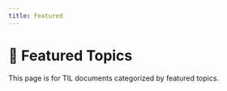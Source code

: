 ```yaml
---
title: Featured
---
```


# 📑 Featured Topics

This page is for TIL documents categorized by featured topics.
